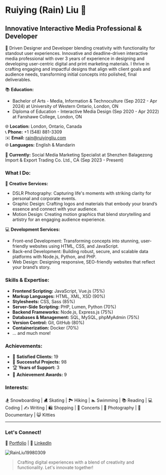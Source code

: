 # Ruiying (Rain) Liu 👋

## Innovative Interactive Media Professional & Developer

🌟 Driven Designer and Developer blending creativity with functionality for standout user experiences. Innovative and deadline-driven interactive media professional with over 3 years of experience in designing and developing user-centric digital and print marketing materials. I thrive in crafting engaging and impactful designs that align with client goals and audience needs, transforming initial concepts into polished, final deliverables.

📚 **Education:**
- Bachelor of Arts - Media, Information & Technoculture (Sep 2022 - Apr 2024) at University of Western Ontario, London, ON
- Diploma of Education - Interactive Media Design (Sep 2020 - Apr 2022) at Fanshawe College, London, ON

🌐 **Location:** London, Ontario, Canada  
📞 **Phone:** +1 (548) 881-3309  
✉️ **Email:** [rain@ruiyingliu.com](mailto:rain@ruiyingliu.com)  
🌐 **Languages:** English & Mandarin

🔭 **Currently:** Social Media Marketing Specialist at Shenzhen Balagezong Import & Export Trading Co. Ltd., CA (Sep 2023 - Present)

### What I Do:

🎨 **Creative Services:**
- DSLR Photography: Capturing life's moments with striking clarity for personal and corporate events.
- Graphic Design: Crafting logos and materials that embody your brand’s essence and connect with your audience.
- Motion Design: Creating motion graphics that blend storytelling and artistry for an engaging audience experience.

💻 **Development Services:**
- Front-end Development: Transforming concepts into stunning, user-friendly websites using HTML, CSS, and JavaScript.
- Back-end Development: Building robust, secure, and scalable data platforms with Node.js, Python, and PHP.
- Web Design: Designing responsive, SEO-friendly websites that reflect your brand’s story.

### Skills & Expertise:
- **Frontend Scripting:** JavaScript, Vue.js (75%)
- **Markup Languages:** HTML, XML, XSD (90%)
- **Stylesheets:** CSS, Sass (85%)
- **Server-Side Scripting:** PHP, Lumen, Python (70%)
- **Backend Frameworks:** Node.js, Express.js (75%)
- **Databases & Management:** SQL, MySQL, phpMyAdmin (75%)
- **Version Control:** Git, GitHub (80%)
- **Containerization:** Docker (70%)
- ... and much more!

### Achievements:
- 🌟 **Satisfied Clients:** 19
- 🚀 **Successful Projects:** 98
- 🏆 **Years of Support:** 3
- 🏅 **Achievement Awards:** 9

### Interests:
🏂 Snowboarding | ⛸ Skating | 🏞 Hiking | 🏊 Swimming | 📚 Reading | 💻 Coding | ✍️ Writing | 🛍 Shopping | 🎸 Concerts | 📸 Photography | 🎥 Documentary | 😺 Kitties

---

### Let's Connect!
💼 [Portfolio](https://ruiyingliu.com) | 🔗 [LinkedIn](https://www.linkedin.com/in/rainliu19980309/)

![RainLiu19980309](https://github-readme-stats.vercel.app/api?username=RainLiu19980309&show_icons=true)

> Crafting digital experiences with a blend of creativity and functionality. Let's innovate together!
